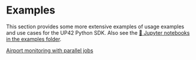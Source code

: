 # Examples

This section provides some more extensive examples of usage examples and use cases for 
the UP42 Python SDK. Also see the [:orange_book: Jupyter notebooks in the examples folder](https://github.com/up42/up42-py/tree/master/examples). 


[Airport monitoring with parallel jobs](airport-monitoring.md)